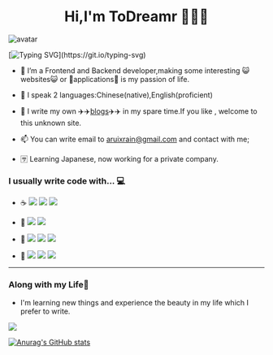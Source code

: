 <h1 align="center">Hi,I'm ToDreamr 🦢🦢🦢 </h1>

![avatar](https://scontent-hkg4-1.xx.fbcdn.net/v/t39.30808-6/466899729_485484317852747_5768009221894605819_n.jpg?stp=dst-jpg_s960x960&_nc_cat=106&ccb=1-7&_nc_sid=cc71e4&_nc_ohc=tYR5vp5zy6kQ7kNvgFPMDEf&_nc_zt=23&_nc_ht=scontent-hkg4-1.xx&_nc_gid=At_CPE3w4vemRo6KNNid9CD&oh=00_AYCKvu_e9nXcgcbzWuilfPZOJZVK38qbHTfYTBLoebxOLg&oe=673D5641)

[![Typing SVG](https://readme-typing-svg.herokuapp.com?color=%2336BCF7&center=true&vCenter=true&width=600&lines=Hi+there+👋,+I+am+Todreamr;+Welcome+to+My+Profile!;Over+2.5+years+of+programming+experience;Always+learning+new+things...+;)](https://git.io/typing-svg)


- 🔭  I’m a  Frontend and Backend developer,making some interesting 😺websites😺 or 📱applications📱 is my passion of life.

- 🌱  I speak 2 languages:Chinese(native),English(proficient)

- 💬  I write my own ✈️✈️[blogs](https://todreamr.github.io/)✈️✈️ in my spare time.If you like , welcome to this unknown site.

- 📫  You can write email to <aruixrain@gmail.com> and contact with me;

- 🈂️  Learning Japanese, now working for a private company.
### I usually write code with... 💻

- ☕ [![](https://img.shields.io/badge/-C/C++-A8B9CC?logo=C++&logoColor=white)]() [![](https://img.shields.io/badge/-Java-E34F26?logo=java&logoColor=white)]() [![](https://img.shields.io/badge/-TypeScript-3776AB?logo=TypeScript&logoColor=ffffff)]()

- 🦣 [![](https://img.shields.io/badge/-HTML-3776AB?logo=HTML&logoColor=Red)]()  [![](https://img.shields.io/badge/-CSS-3776AB?logo=CSS&logoColor=pink)]()
- 🐇 [![](https://img.shields.io/badge/-MySQL-4479A1?logo=mysql&logoColor=white)]()  ![](https://img.shields.io/badge/-ubuntu-33aadd?style=flat-square&logo=ubuntu&logoColor=ffffff) ![](https://img.shields.io/badge/Oracle-4479A1?style=flat-square&logo=oracle&logoColor=red)
- 🌿 ![](https://img.shields.io/badge/-spring-6DB33?style=flat-square&logo=spring&logoColor=ffffff) ![](https://img.shields.io/badge/React-4479A1?style=flat-square&logo=Vue&logoColor=blue) ![](https://img.shields.io/badge/Vue-4479A1?style=flat-square&logo=Vue&logoColor=green)

<hr/>

### Along with my Life🐾

- I'm learning new things and experience the beauty in my life which I prefer to write.

<p>
  <img src="https://count.getloli.com/@:Xu?name=%3AXu&theme=booru-huggboo&padding=1&offset=1&align=top&scale=1&pixelated=1&darkmode=auto&num=7&prefix=434268">
</p>

[![Anurag's GitHub stats](https://github-readme-stats.vercel.app/api?username=Todreamr)](https://github.com/Todreamr/Todreamr)


